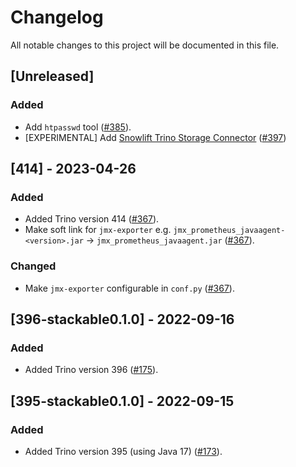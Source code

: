 # Changelog

All notable changes to this project will be documented in this file.

## [Unreleased]

### Added

- Add `htpasswd` tool ([#385]).
- [EXPERIMENTAL] Add [Snowlift Trino Storage Connector](https://github.com/snowlift/trino-storage) ([#397])

[#385]: https://github.com/stackabletech/docker-images/pull/385
[#397]: https://github.com/stackabletech/docker-images/pull/397

## [414] - 2023-04-26

### Added

- Added Trino version 414 ([#367]).
- Make soft link for `jmx-exporter` e.g. `jmx_prometheus_javaagent-<version>.jar` -> `jmx_prometheus_javaagent.jar` ([#367]).

### Changed

- Make `jmx-exporter` configurable in `conf.py` ([#367]).

[#367]: https://github.com/stackabletech/docker-images/pull/367

## [396-stackable0.1.0] - 2022-09-16

### Added

- Added Trino version 396 ([#175]).

[#175]: https://github.com/stackabletech/docker-images/pull/175

## [395-stackable0.1.0] - 2022-09-15

### Added

- Added Trino version 395 (using Java 17) ([#173]).

[#173]: https://github.com/stackabletech/docker-images/pull/173
